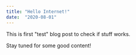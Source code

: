```yaml
---
title: "Hello Internet!"
date:  "2020-08-01"
---
```


This is first "test" blog post to check if stuff works.

Stay tuned for some good content!
